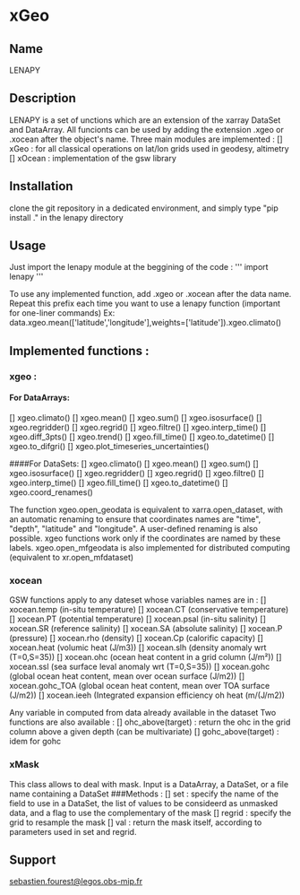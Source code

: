 # xGeo
## Name
LENAPY

## Description
LENAPY is a set of unctions which are an extension of the xarray DataSet and DataArray. All funcionts can be used by adding the extension .xgeo or .xocean after the object's name. Three main modules are implemented :
 [] xGeo : for all classical operations on lat/lon grids used in geodesy, altimetry
 [] xOcean : implementation of the gsw library


## Installation
clone the git repository in a dedicated environment, and simply type "pip install ." in the lenapy directory

## Usage
Just import the lenapy module at the beggining of the code :
'''
import lenapy
'''

To use any implemented function, add .xgeo or .xocean after the data name. Repeat this prefix each time you want to use a lenapy function (important for one-liner commands)
Ex:
data.xgeo.mean(['latitude','longitude'],weights=['latitude']).xgeo.climato()

## Implemented functions :
### xgeo :
#### For DataArrays:
[] xgeo.climato()
[] xgeo.mean()
[] xgeo.sum()
[] xgeo.isosurface()
[] xgeo.regridder()
[] xgeo.regrid()
[] xgeo.filtre()
[] xgeo.interp_time()
[] xgeo.diff_3pts()
[] xgeo.trend()
[] xgeo.fill_time()
[] xgeo.to_datetime()
[] xgeo.to_difgri()
[] xgeo.plot_timeseries_uncertainties()

####For DataSets:
[] xgeo.climato()
[] xgeo.mean()
[] xgeo.sum()
[] xgeo.isosurface()
[] xgeo.regridder()
[] xgeo.regrid()
[] xgeo.filtre()
[] xgeo.interp_time()
[] xgeo.fill_time()
[] xgeo.to_datetime()
[] xgeo.coord_renames()

The function xgeo.open_geodata is equivalent to xarra.open_dataset, with an automatic renaming to ensure that coordinates names are "time", "depth", "latitude" and "longitude". A user-defined renaming is also possible. xgeo functions work only if the coordinates are named by these labels.
xgeo.open_mfgeodata is also implemented for distributed computing (equivalent to xr.open_mfdataset)

### xocean
GSW functions apply to any dateset whose variables names are in :
[] xocean.temp (in-situ temperature)
[] xocean.CT (conservative temperature)
[] xocean.PT (potential temperature)
[] xocean.psal (in-situ salinity)
[] xocean.SR (reference salinity)
[] xocean.SA (absolute salinity)
[] xocean.P (pressure)
[] xocean.rho (density)
[] xocean.Cp (calorific capacity)
[] xocean.heat (volumic heat (J/m3))
[] xocean.slh (density anomaly wrt (T=0,S=35))
[] xocean.ohc (ocean heat content in a grid column (J/m²))
[] xocean.ssl (sea surface leval anomaly wrt (T=0,S=35))
[] xocean.gohc (global ocean heat content, mean over ocean surface (J/m2))
[] xocean.gohc_TOA (global ocean heat content, mean over TOA surface (J/m2))
[] xocean.ieeh (Integrated expansion efficiency oh heat (m/(J/m2))

Any variable in computed from data already available  in the dataset
Two functions are also available :
[] ohc_above(target) : return the ohc in the grid column above a given depth (can be multivariate)
[] gohc_above(target) : idem for gohc

### xMask
This class allows to deal with mask. Input is a DataArray, a DataSet, or a file name containing a DataSet
###Methods :
[] set : specify the name of the field to use in a DataSet, the list of values to be consideerd as unmasked data, and a flag to use the complementary of the mask
[] regrid : specify the grid to resample the mask
[] val : return the mask itself, according to parameters used in set and regrid.


## Support
sebastien.fourest@legos.obs-mip.fr

